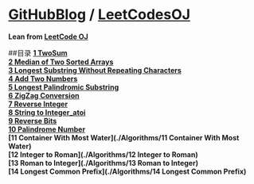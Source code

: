 [**GitHubBlog**](https://github.com/bbxytl/bbxytl.github.com/blob/master/blog/README.md#home--githubblog) / [LeetCodesOJ](https://github.com/bbxytl/LeetCodesOJ)
=======
**Lean from [LeetCode OJ](https://oj.leetcode.com/)**

##目录
**[1 TwoSum](https://github.com/bbxytl/LeetCodesOJ/tree/master/Algorithms/1%20TwoSum)**   
**[2 Median of Two Sorted Arrays](https://github.com/bbxytl/LeetCodesOJ/tree/master/Algorithms/2%20Median%20of%20Two%20Sorted%20Arrays)**   
**[3 Longest Substring Without Repeating Characters](https://github.com/bbxytl/LeetCodesOJ/tree/master/Algorithms/3%20Longest%20Substring%20Without%20Repeating%20Characters)**   
**[4 Add Two Numbers](https://github.com/bbxytl/LeetCodesOJ/tree/master/Algorithms/4%20Add%20Two%20Numbers)**   
**[5 Longest Palindromic Substring](https://github.com/bbxytl/LeetCodesOJ/tree/master/Algorithms/5%20Longest%20Palindromic%20Substring)**   
**[6 ZigZag Conversion](https://github.com/bbxytl/LeetCodesOJ/tree/master/Algorithms/6%20ZigZag%20Conversion)**   
**[7 Reverse Integer](https://github.com/bbxytl/LeetCodesOJ/tree/master/Algorithms/7%20Reverse%20Integer)**   
**[8 String to Integer_atoi](https://github.com/bbxytl/LeetCodesOJ/tree/master/Algorithms/8%20String%20to%20Integer_atoi)**   
**[9 Reverse Bits](https://github.com/bbxytl/LeetCodesOJ/tree/master/Algorithms/9%20Reverse%20Bits)**  
**[10 Palindrome Number](https://github.com/bbxytl/LeetCodesOJ/tree/master/Algorithms/10%20Palindrome%20Number)**  
**[11 Container With Most Water](./Algorithms/11 Container With Most Water)**        
**[12 Integer to Roman](./Algorithms/12 Integer to Roman)**      
**[13 Roman to Integer](./Algorithms/13 Roman to Integer)**     
**[14 Longest Common Prefix](./Algorithms/14 Longest Common Prefix)**    



